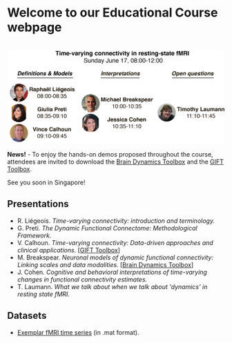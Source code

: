 # Welcome to our Educational Course webpage
&nbsp;
![Course Overview](/docs/overview.png)

__News!__ - To enjoy the hands-on demos proposed throughout the course, attendees are invited to download the [Brain Dynamics Toolbox](http://www.bdtoolbox.org/) and the [GIFT Toolbox](http://mialab.mrn.org/software/gift/).

See you soon in Singapore!

## Presentations

* R. Liégeois. _Time-varying connectivity: introduction and terminology._
* G. Preti. _The Dynamic Functional Connectome: Methodological Framework._
* V. Calhoun. _Time-varying connectivity: Data-driven approaches and clinical applications._ [[GIFT Toolbox](http://mialab.mrn.org/software/gift/)]
* M. Breakspear. _Neuronal models of dynamic functional connectivity: Linking scales and data modalities._ [[Brain Dynamics Toolbox](http://www.bdtoolbox.org/)]
* J. Cohen. _Cognitive and behavioral interpretations of time-varying changes in functional connectivity estimates._
* T. Laumann. _What we talk about when we talk about 'dynamics' in resting state fMRI._


## Datasets

* [Exemplar fMRI time series](/docs/fMRI_example.zip) (in .mat format).